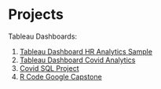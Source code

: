 # Projects
Tableau Dashboards: 
1. [Tableau Dashboard HR Analytics Sample](https://public.tableau.com/app/profile/aaron.greene/viz/HRAnalyticsSample_16308782884320/Dashboard1)
2. [Tableau Dashboard Covid Analytics](https://public.tableau.com/app/profile/aaron.greene/viz/CovidDashboard_16307909937340/Dashboard1)
3. [Covid SQL Project](https://github.com/RonTheDataWiz/Projects/blob/main/CovidQuery.sql)
4. [R Code Google Capstone](https://www.kaggle.com/coldsummer/bellabeat-case-study-moving-with-insights) 
